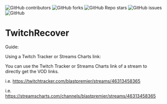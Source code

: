 <!-- Badges -->
![GitHub contributors](https://img.shields.io/github/contributors/tanersb/TwitchRecover?style=for-the-badge)
![GitHub forks](https://img.shields.io/github/forks/tanersb/TwitchRecover?style=for-the-badge)
![GitHub Repo stars](https://img.shields.io/github/stars/tanersb/TwitchRecover?style=for-the-badge)
![GitHub issues](https://img.shields.io/github/issues/tanersb/TwitchRecover?style=for-the-badge)
![GitHub](https://img.shields.io/github/license/tanersb/TwitchRecover?style=for-the-badge)
# TwitchRecover


Guide: 

Using a Twitch Tracker or Streams Charts link: 

You can use the Twitch Tracker or Streams Charts link of a stream to directly get the VOD links. 


i.e. https://twitchtracker.com/blastpremier/streams/46313458365


i.e. https://streamscharts.com/channels/blastpremier/streams/46313458365


